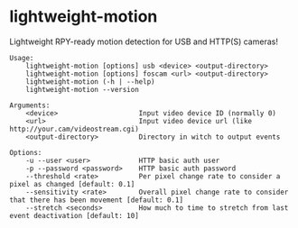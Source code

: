 lightweight-motion
==================

Lightweight RPY-ready motion detection for USB and HTTP(S) cameras!


    Usage:
        lightweight-motion [options] usb <device> <output-directory>
        lightweight-motion [options] foscam <url> <output-directory>
        lightweight-motion (-h | --help)
        lightweight-motion --version

    Arguments:
        <device>                    Input video device ID (normally 0)
        <url>                       Input video device url (like http://your.cam/videostream.cgi)
        <output-directory>          Directory in witch to output events

    Options:
        -u --user <user>            HTTP basic auth user
        -p --password <password>    HTTP basic auth password
        --threshold <rate>          Per pixel change rate to consider a pixel as changed [default: 0.1]
        --sensitivity <rate>        Overall pixel change rate to consider that there has been movement [default: 0.1]
        --stretch <seconds>         How much to time to stretch from last event deactivation [default: 10]

